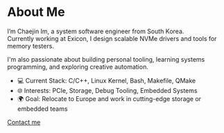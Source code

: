 # About Me

I’m Chaejin Im, a system software engineer from South Korea.  
Currently working at Exicon, I design scalable NVMe drivers and tools for memory testers.

I'm also passionate about building personal tooling, learning systems programming, and exploring creative automation.

- 💻 Current Stack: C/C++, Linux Kernel, Bash, Makefile, QMake
- 🌐 Interests: PCIe, Storage, Debug Tooling, Embedded Systems
- 🌍 Goal: Relocate to Europe and work in cutting-edge storage or embedded teams

[Contact me](mailto:chaejinims2@email.com)
